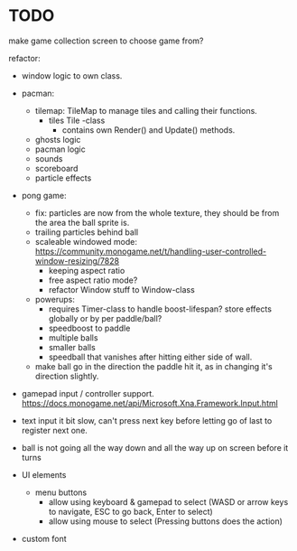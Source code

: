 # TODO

make game collection screen to choose game from?

refactor: 
- window logic to own class.

- pacman:
  - tilemap: TileMap to manage tiles and calling their functions.
    - tiles Tile -class
      - contains own Render() and Update() methods.
  - ghosts logic
  - pacman logic
  - sounds
  - scoreboard
  - particle effects

- pong game:
  - fix: particles are now from the whole texture, they should be from the area the ball sprite is.
  - trailing particles behind ball
  - scaleable windowed mode: https://community.monogame.net/t/handling-user-controlled-window-resizing/7828
    - keeping aspect ratio
    - free aspect ratio mode?
    - refactor Window stuff to Window-class
  - powerups:
    - requires Timer-class to handle boost-lifespan? store effects globally or by per paddle/ball?
    - speedboost to paddle
    - multiple balls
    - smaller balls
    - speedball that vanishes after hitting either side of wall.
  - make ball go in the direction the paddle hit it, as in changing it's direction slightly.
- gamepad input / controller support. https://docs.monogame.net/api/Microsoft.Xna.Framework.Input.html
- text input it bit slow, can't press next key before letting go of last to register next one.
- ball is not going all the way down and all the way up on screen before it turns

- UI elements
  - menu buttons
    - allow using keyboard & gamepad to select (WASD or arrow keys to navigate, ESC to go back, Enter to select)
    - allow using mouse to select (Pressing buttons does the action)
   
- custom font